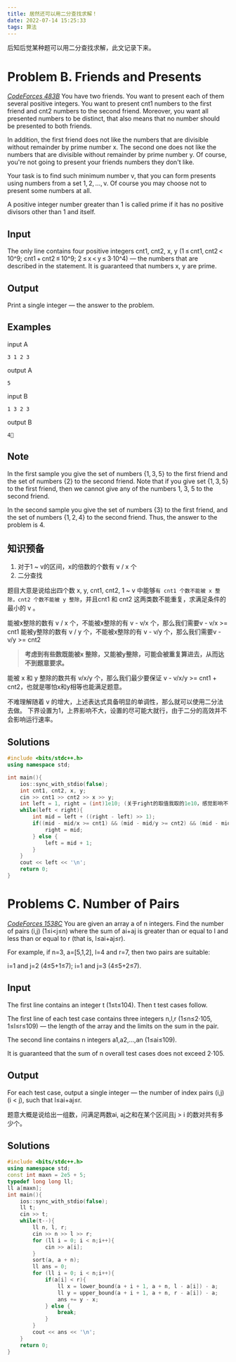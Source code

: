 ```yaml
---
title: 居然还可以用二分查找求解！
date: 2022-07-14 15:25:33
tags: 算法
---
```

后知后觉某种题可以用二分查找求解，此文记录下来。
<!--more-->
# Problem B. Friends and Presents
*[CodeForces 483B](https://codeforces.com/problemset/problem/483/B)*
You have two friends. You want to present each of them several positive integers. You want to present cnt1 numbers to the first friend and cnt2 numbers to the second friend. Moreover, you want all presented numbers to be distinct, that also means that no number should be presented to both friends.

In addition, the first friend does not like the numbers that are divisible without remainder by prime number x. The second one does not like the numbers that are divisible without remainder by prime number y. Of course, you're not going to present your friends numbers they don't like.

Your task is to find such minimum number v, that you can form presents using numbers from a set 1, 2, ..., v. Of course you may choose not to present some numbers at all.

A positive integer number greater than 1 is called prime if it has no positive divisors other than 1 and itself.

## Input
The only line contains four positive integers cnt1, cnt2, x, y (1 ≤ cnt1, cnt2 < 10^9; cnt1 + cnt2 ≤ 10^9; 2 ≤ x < y ≤ 3·10^4) — the numbers that are described in the statement. It is guaranteed that numbers x, y are prime.

## Output
Print a single integer — the answer to the problem.

## Examples
input A

```
3 1 2 3
```
output A
```
5
```
input B
```
1 3 2 3
```
output B
```
4🧰
```
## Note
In the first sample you give the set of numbers {1, 3, 5} to the first friend and the set of numbers {2} to the second friend. Note that if you give set {1, 3, 5} to the first friend, then we cannot give any of the numbers 1, 3, 5 to the second friend.

In the second sample you give the set of numbers {3} to the first friend, and the set of numbers {1, 2, 4} to the second friend. Thus, the answer to the problem is 4.
## 知识预备
1. 对于1 ~ v的区间，x的倍数的个数有 v  / x 个
2. 二分查找

题目大意是说给出四个数 x, y, cnt1, cnt2, 1 ~ v 中能够`有 cnt1 个数不能被 x 整除，cnt2 个数不能被 y 整除`，并且cnt1 和 cnt2 这两类数不能重复，求满足条件的最小的 v 。

能被x整除的数有 v / x 个，不能被x整除的有 v - v/x 个，那么我们需要v - v/x >= cnt1
能被y整除的数有 v / y 个，不能被x整除的有 v - v/y 个，那么我们需要v - v/y >= cnt2

> **考虑到有些数既能被x 整除，又能被y整除，可能会被重复算进去，从而达不到题意要求。**

能被 x 和 y 整除的数共有 v/x/y 个，那么我们最少要保证 v - v/x/y >= cnt1 + cnt2，也就是哪怕x和y相等也能满足题意。

不难理解随着 v 的增大，上述表达式具备明显的单调性，那么就可以使用二分法去做。
下界设置为1，上界影响不大，设置的尽可能大就行，由于二分的高效并不会影响运行速率。

## Solutions

```c++
#include <bits/stdc++.h>
using namespace std;

int main(){
    ios::sync_with_stdio(false);
    int cnt1, cnt2, x, y;
    cin >> cnt1 >> cnt2 >> x >> y;
    int left = 1, right = (int)1e10; (关于right的取值我取的1e10，感觉影响不大，哪怕取 LONG_LONG_MAX 都行)
    while(left < right){
        int mid = left + ((right - left) >> 1);
        if((mid - mid/x >= cnt1) && (mid - mid/y >= cnt2) && (mid - mid/x/y >= cnt1+cnt2)){
            right = mid;
        } else {
            left = mid + 1;
        }
    }
    cout << left << '\n';
    return 0;
}
```

# Problems C. Number of Pairs
*[CodeForces 1538C](https://codeforces.com/problemset/problem/1538/C)*
You are given an array a of n integers. Find the number of pairs (i,j) (1≤i<j≤n) where the sum of ai+aj is greater than or equal to l and less than or equal to r (that is, l≤ai+aj≤r).

For example, if n=3, a=[5,1,2], l=4 and r=7, then two pairs are suitable:

i=1 and j=2 (4≤5+1≤7);
i=1 and j=3 (4≤5+2≤7).
## Input
The first line contains an integer t (1≤t≤104). Then t test cases follow.

The first line of each test case contains three integers n,l,r (1≤n≤2⋅105, 1≤l≤r≤109) — the length of the array and the limits on the sum in the pair.

The second line contains n integers a1,a2,…,an (1≤ai≤109).

It is guaranteed that the sum of n overall test cases does not exceed 2⋅105.

## Output
For each test case, output a single integer — the number of index pairs (i,j) (i < j), such that   l≤ai+aj≤r.

题意大概是说给出一组数，问满足两数ai,  aj之和在某个区间且j > i 的数对共有多少个。
## Solutions
```c++
#include <bits/stdc++.h>
using namespace std;
const int maxn = 2e5 + 5;
typedef long long ll;
ll a[maxn];
int main(){
    ios::sync_with_stdio(false);
    ll t;
    cin >> t;
    while(t--){
        ll n, l, r;
        cin >> n >> l >> r;
        for (ll i = 0; i < n;i++){
            cin >> a[i];
        }
        sort(a, a + n);
        ll ans = 0;
        for (ll i = 0; i < n;i++){
            if(a[i] < r){
                ll x = lower_bound(a + i + 1, a + n, l - a[i]) - a;
                ll y = upper_bound(a + i + 1, a + n, r - a[i]) - a;
                ans += y - x;
            } else {
                break;
            }
        }
        cout << ans << '\n';
    }
    return 0;
}
```

